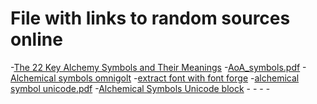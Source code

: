 # File with links to random sources online
-[The 22 Key Alchemy Symbols and Their Meanings](https://blog.prepscholar.com/alchemy-symbols)
-[AoA_symbols.pdf](https://www.getty.edu/research/exhibitions_events/exhibitions/alchemy/AoA_symbols.pdf)
-[Alchemical symbols omnigolt](https://www.omniglot.com/writing/alchemicalsymbols.htm)
-[extract font with font forge](https://barrd.dev/article/convert-all-glyphs-of-a-font-to-individual-svg-files/#step-2-create-svg-folder)
-[alchemical symbol unicode.pdf](https://www.unicode.org/charts/PDF/U1F700.pdf)
-[Alchemical Symbols Unicode block](https://en.wikipedia.org/wiki/Alchemical_Symbols_(Unicode_block))
-[]()
-[]()
-[]()
-[]()
